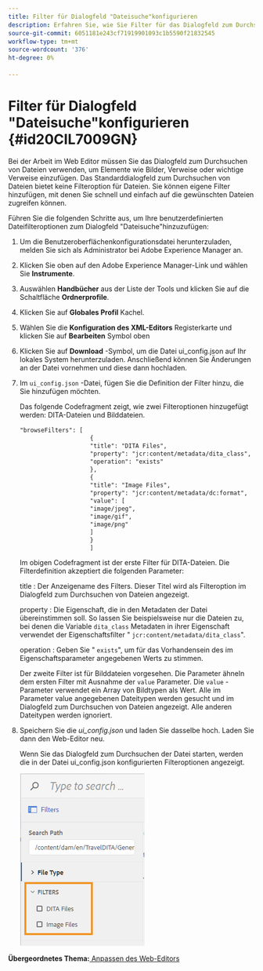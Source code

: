 ```yaml
---
title: Filter für Dialogfeld "Dateisuche"konfigurieren
description: Erfahren Sie, wie Sie Filter für das Dialogfeld zum Durchsuchen von Dateien konfigurieren
source-git-commit: 6051181e243cf71919901093c1b5590f21832545
workflow-type: tm+mt
source-wordcount: '376'
ht-degree: 0%

---
```



# Filter für Dialogfeld &quot;Dateisuche&quot;konfigurieren {#id20CIL7009GN}

Bei der Arbeit im Web Editor müssen Sie das Dialogfeld zum Durchsuchen von Dateien verwenden, um Elemente wie Bilder, Verweise oder wichtige Verweise einzufügen. Das Standarddialogfeld zum Durchsuchen von Dateien bietet keine Filteroption für Dateien. Sie können eigene Filter hinzufügen, mit denen Sie schnell und einfach auf die gewünschten Dateien zugreifen können.

Führen Sie die folgenden Schritte aus, um Ihre benutzerdefinierten Dateifilteroptionen zum Dialogfeld &quot;Dateisuche&quot;hinzuzufügen:

1. Um die Benutzeroberflächenkonfigurationsdatei herunterzuladen, melden Sie sich als Administrator bei Adobe Experience Manager an.

1. Klicken Sie oben auf den Adobe Experience Manager-Link und wählen Sie **Instrumente**.
1. Auswählen **Handbücher** aus der Liste der Tools und klicken Sie auf die Schaltfläche **Ordnerprofile**.
1. Klicken Sie auf **Globales Profil** Kachel.
1. Wählen Sie die **Konfiguration des XML-Editors** Registerkarte und klicken Sie auf **Bearbeiten** Symbol oben
1. Klicken Sie auf **Download** -Symbol, um die Datei ui\_config.json auf Ihr lokales System herunterzuladen. Anschließend können Sie Änderungen an der Datei vornehmen und diese dann hochladen.
1. Im `ui_config.json` -Datei, fügen Sie die Definition der Filter hinzu, die Sie hinzufügen möchten.

   Das folgende Codefragment zeigt, wie zwei Filteroptionen hinzugefügt werden: DITA-Dateien und Bilddateien.

   ```
   "browseFilters": [
                       {
                       "title": "DITA Files",
                       "property": "jcr:content/metadata/dita_class",
                       "operation": "exists"
                       },
                       {
                       "title": "Image Files",
                       "property": "jcr:content/metadata/dc:format",
                       "value": [
                       "image/jpeg",
                       "image/gif",
                       "image/png"
                       ]
                       }
                       ]
   ```

   Im obigen Codefragment ist der erste Filter für DITA-Dateien. Die Filterdefinition akzeptiert die folgenden Parameter:

   title : Der Anzeigename des Filters. Dieser Titel wird als Filteroption im Dialogfeld zum Durchsuchen von Dateien angezeigt.

   property : Die Eigenschaft, die in den Metadaten der Datei übereinstimmen soll. So lassen Sie beispielsweise nur die Dateien zu, bei denen die Variable `dita_class` Metadaten in ihrer Eigenschaft verwendet der Eigenschaftsfilter &quot; `jcr:content/metadata/dita_class`&quot;.

   operation : Geben Sie &quot; `exists`&quot;, um für das Vorhandensein des im Eigenschaftsparameter angegebenen Werts zu stimmen.

   Der zweite Filter ist für Bilddateien vorgesehen. Die Parameter ähneln dem ersten Filter mit Ausnahme der `value` Parameter. Die `value` -Parameter verwendet ein Array von Bildtypen als Wert. Alle im Parameter value angegebenen Dateitypen werden gesucht und im Dialogfeld zum Durchsuchen von Dateien angezeigt. Alle anderen Dateitypen werden ignoriert.

1. Speichern Sie die *ui\_config.json* und laden Sie dasselbe hoch. Laden Sie dann den Web-Editor neu.

   Wenn Sie das Dialogfeld zum Durchsuchen der Datei starten, werden die in der Datei ui\_config.json konfigurierten Filteroptionen angezeigt.

   ![](assets/file-browse-custom-filters.png)


**Übergeordnetes Thema:**[ Anpassen des Web-Editors](conf-web-editor.md)

